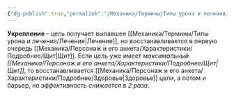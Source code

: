 ```yaml
---
{"dg-publish":true,"permalink":"/Механика/Термины/Типы урона и лечения/Подробнее/Укрепление/","noteIcon":"","created":"2025-09-07T13:19:22.290+03:00","updated":"2025-09-05T16:05:08.636+03:00"}
---
```




**Укрепление** - цель получает выпавшее [[Механика/Термины/Типы урона и лечения/Лечение\|Лечение]], но восстанавливается в первую очередь [[Механика/Персонаж и его анкета/Характеристики/Подробнее/Щит\|Щит]]. Если цель уже имеет *максимальный [[Механика/Персонаж и его анкета/Характеристики/Подробнее/Щит\|Щит]]*, то восстанавливается [[Механика/Персонаж и его анкета/Характеристики/Подробнее/Здоровье\|Здоровье]] цели, а потом и барьер, но *эффективность снижается в 2 раза*.